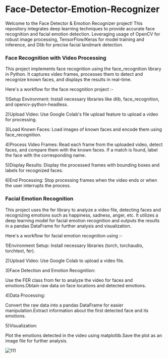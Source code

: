 # Face-Detector-Emotion-Recognizer
Welcome to the Face Detector &amp; Emotion Recognizer project! This repository integrates deep learning techniques to provide accurate face recognition and facial emotion detection. Leveraging usage of OpenCV for robust image processing, TensorFlow/Keras for model training and inference, and Dlib for precise facial landmark detection.

### Face Recognition with Video Processing
This project implements face recognition using the face_recognition library in Python. It captures video frames, processes them to detect and recognize known faces, and displays the results in real-time.

Here's a  workflow for the face recognition project :-

1)Setup Environment: Install necessary libraries like dlib, face_recognition, and opencv-python-headless.

2)Upload Video: Use Google Colab's file upload feature to upload a video for processing.

3)Load Known Faces: Load images of known faces and encode them using face_recognition.

4)Process Video Frames: Read each frame from the uploaded video, detect faces, and compare them with the known faces. If a match is found, label the face with the corresponding name.

5)Display Results: Display the processed frames with bounding boxes and labels for recognized faces.

6)End Processing: Stop processing frames when the video ends or when the user interrupts the process.

### Facial Emotion Recognition
This project uses the fer library to analyze a video file, detecting faces and recognizing emotions such as happiness, sadness, anger, etc. It utilizes a deep learning model for facial emotion recognition and outputs the results in a pandas DataFrame for further analysis and visualization.

Here's a workflow for facial emotion recognition using :-

1)Environment Setup: Install necessary libraries (torch, torchaudio, torchtext, fer).

2)Upload Video: Use Google Colab to upload a video file.

3)Face Detection and Emotion Recognition:

Use the FER class from fer to analyze the video for faces and emotions.Obtain raw data on face locations and detected emotions.

4)Data Processing:

Convert the raw data into a pandas DataFrame for easier manipulation.Extract information about the first detected face and its emotions.

5)Visualization:

Plot the emotions detected in the video using matplotlib.Save the plot as an image file for further analysis.

![111](https://github.com/Priyancy15/Face-Detector-Emotion-Recognizer/assets/173549133/cdfaf008-03fe-4d82-8280-e87fb2ed0046)


